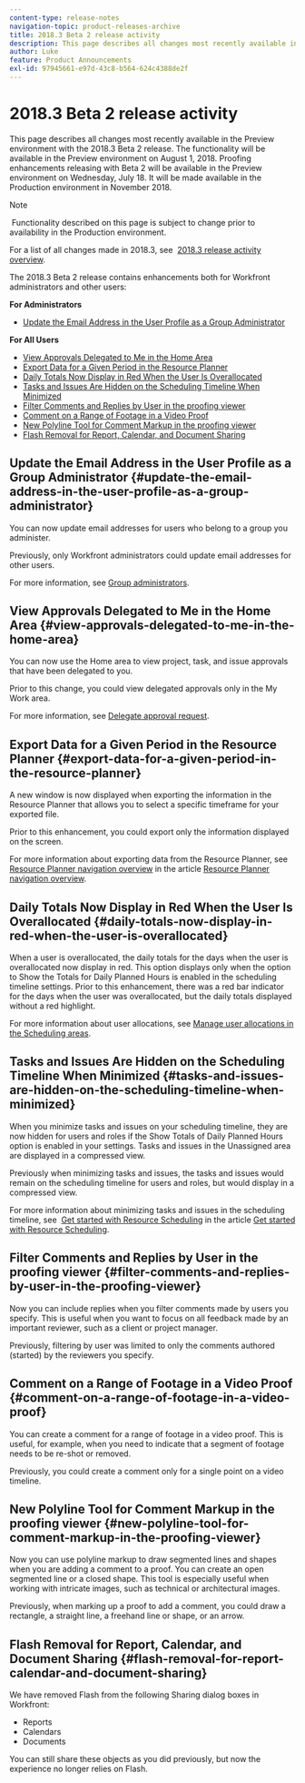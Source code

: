 ```yaml
---
content-type: release-notes
navigation-topic: product-releases-archive
title: 2018.3 Beta 2 release activity
description: This page describes all changes most recently available in the Preview environment with the 2018.3 Beta 2 release. The functionality will be available in the Preview environment on August 1, 2018. Proofing enhancements releasing with Beta 2 will be available in the Preview environment on Wednesday, July 18. It will be made available in the Production environment in November 2018.
author: Luke
feature: Product Announcements
exl-id: 97945661-e97d-43c8-b564-624c4388de2f
---
```

# 2018.3 Beta 2 release activity

This page describes all changes most recently available in the Preview environment with the 2018.3 Beta 2 release.&nbsp;The functionality will be available in the Preview environment on August 1, 2018.&nbsp;Proofing enhancements releasing with Beta 2 will be available in the Preview environment on Wednesday, July 18. It will be made available in&nbsp;the Production environment in November 2018.

>[!NOTE]
>
>&nbsp;Functionality described on this page is subject to change prior to availability in the Production environment.

For a list of all changes made in 2018.3, see&nbsp; [2018.3 release activity overview](../../../../product-announcements/product-releases/quarterly-release-archive/2018.3-release-activity/2018.3-release-activity-overview.md).

The 2018.3 Beta 2 release contains&nbsp;enhancements both for Workfront administrators and other users:

**For Administrators**

* [Update the Email Address in the User Profile as a Group Administrator](#update-the-email-address-in-the-user-profile-as-a-group-administrator)

**For All Users**

* [View Approvals Delegated to Me in the Home Area](#view-approvals-delegated-to-me-in-the-home-area) 
* [Export Data for a Given Period in the Resource Planner](#export-data-for-a-given-period-in-the-resource-planner) 
* [Daily Totals Now Display in Red When the User Is Overallocated](#daily-totals-now-display-in-red-when-the-user-is-overallocated) 
* [Tasks and Issues Are Hidden on the Scheduling Timeline When Minimized](#tasks-and-issues-are-hidden-on-the-scheduling-timeline-when-minimized) 
* [Filter Comments and Replies by User in the proofing viewer](#filter-comments-and-replies-by-user-in-the-proofing-viewer) 
* [Comment on a Range of Footage in a Video Proof](#comment-on-a-range-of-footage-in-a-video-proof) 
* [New Polyline Tool for Comment Markup in the proofing viewer](#new-polyline-tool-for-comment-markup-in-the-proofing-viewer) 
* [Flash Removal for Report, Calendar, and Document Sharing](#flash-removal-for-report-calendar-and-document-sharing)

## Update the Email Address in the User Profile as a Group Administrator {#update-the-email-address-in-the-user-profile-as-a-group-administrator}

You can now update email addresses for users who belong to a group you administer.&nbsp;

Previously, only Workfront administrators could update email addresses for other users.&nbsp;

For more information, see [Group administrators](../../../../administration-and-setup/manage-groups/group-roles/group-administrators.md).

## View Approvals Delegated to Me in the Home Area {#view-approvals-delegated-to-me-in-the-home-area}

You can now use the Home area to view project, task, and issue approvals that have been delegated to you.

Prior to this change, you could view delegated approvals only in the My Work area.

For more information, see [Delegate approval request](../../../../review-and-approve-work/manage-approvals/delegate-approval-requests.md).

## Export Data for a Given Period in the Resource Planner {#export-data-for-a-given-period-in-the-resource-planner}

A new window is now displayed when exporting the information in the Resource Planner that allows you to select a specific timeframe for your exported file.

Prior to this enhancement, you could export only the information displayed on the screen.

For more information about exporting data from the Resource Planner, see [Resource Planner navigation overview](../../../../resource-mgmt/resource-planning/resource-planner-navigation.md)&nbsp;in the article [Resource Planner navigation overview](../../../../resource-mgmt/resource-planning/resource-planner-navigation.md).

## Daily Totals Now Display in Red When the User Is Overallocated {#daily-totals-now-display-in-red-when-the-user-is-overallocated}

When a user is overallocated, the daily totals for the days when the user is overallocated now display in red.&nbsp;This option displays only when the option to Show the Totals for Daily Planned Hours is enabled in the scheduling timeline settings. Prior to this enhancement, there was a red bar indicator for the days when the user was overallocated, but the daily totals displayed without a red highlight.

For more information about user allocations, see [Manage user allocations in the Scheduling areas](../../../../resource-mgmt/resource-scheduling/manage-allocations-scheduling-areas.md).

## Tasks and Issues Are Hidden on the Scheduling Timeline When Minimized {#tasks-and-issues-are-hidden-on-the-scheduling-timeline-when-minimized}

When you minimize tasks and issues on your scheduling timeline, they are now hidden for users and roles if the Show Totals of Daily Planned Hours option is enabled in your settings. Tasks and issues in the Unassigned area are displayed in a compressed view.

Previously when minimizing tasks and issues, the tasks and issues would remain on the scheduling timeline for users and roles, but would display in a compressed view.

For more information about minimizing tasks and issues in the scheduling timeline, see&nbsp; [Get started with Resource Scheduling](../../../../resource-mgmt/resource-scheduling/get-started-resource-scheduling.md)&nbsp;in the article [Get started with Resource Scheduling](../../../../resource-mgmt/resource-scheduling/get-started-resource-scheduling.md).

## Filter Comments and Replies by User in the proofing viewer {#filter-comments-and-replies-by-user-in-the-proofing-viewer}

Now you can include replies when you filter comments made by users you specify. This is useful when you want to focus on all feedback made by an important reviewer, such as a client or project manager.

Previously, filtering by user was limited to only the comments authored (started) by the reviewers you specify.

## Comment on a Range of Footage in a Video Proof {#comment-on-a-range-of-footage-in-a-video-proof}

You can create a comment for a range of footage in a video proof. This is useful, for example, when you need to indicate that a segment of footage needs to be re-shot or removed.

Previously, you could create a comment only for a single point on a video timeline.

## New Polyline Tool for Comment Markup in the proofing viewer {#new-polyline-tool-for-comment-markup-in-the-proofing-viewer}

Now you can use polyline markup to draw segmented lines and shapes when you are adding a comment to a proof. You can create an open segmented line or a closed shape. This tool is especially useful when working with intricate images, such as technical or architectural images.

Previously, when marking up a proof to add a comment, you could draw a rectangle, a straight line, a freehand line or shape, or an arrow.

## Flash Removal for Report, Calendar, and Document Sharing {#flash-removal-for-report-calendar-and-document-sharing}

We have removed Flash from the following Sharing dialog boxes in Workfront:

* Reports
* Calendars
* Documents

You can still share these objects as you did previously, but now the experience no longer relies on&nbsp;Flash.
